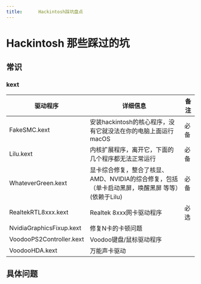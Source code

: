 ```yaml
---
title:      Hackintosh踩坑盘点
---
```

# Hackintosh 那些踩过的坑

## 常识

### kext

| 驱动程序                 | 详细信息                                                     | 备注 |
| ------------------------ | ------------------------------------------------------------ | ---- |
| FakeSMC.kext             | 安装hackintosh的核心程序，没有它就没法在你的电脑上面运行macOS | 必备 |
| Lilu.kext                | 内核扩展程序，离开它，下面的几个程序都无法正常运行           | 必备 |
| WhateverGreen.kext       | 显卡综合修复，整合了核显、AMD、NVIDIA的综合修复，包括 （单卡启动黑屏，唤醒黑屏 等等）(依赖于Lilu) | 必备 |
| RealtekRTL8xxx.kext      | Realtek 8xxx网卡驱动程序                                     | 必选 |
| NvidiaGraphicsFixup.kext | 修复N卡的卡顿问题                                            |      |
| VoodooPS2Controller.kext | Voodoo键盘/鼠标驱动程序                                      |      |
| VoodooHDA.kext           | 万能声卡驱动                                                 |      |



## 具体问题